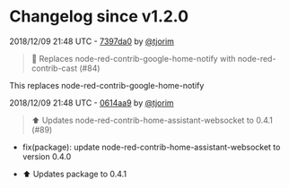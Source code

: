 # Changelog since v1.2.0

2018/12/09 21:48 UTC - [7397da0](https://github.com/hassio-addons/addon-node-red/commit/7397da0b4c33cfc68a70795db025006c804af75c) by [@tjorim](https://github.com/tjorim)
> :hammer: Replaces node-red-contrib-google-home-notify with node-red-contrib-cast (#84)

This replaces node-red-contrib-google-home-notify 

2018/12/09 21:48 UTC - [0614aa9](https://github.com/hassio-addons/addon-node-red/commit/0614aa9a93af1953f3ee2d654c0f2c5c41b20c6a) by [@tjorim](https://github.com/tjorim)
> :arrow_up: Updates node-red-contrib-home-assistant-websocket to 0.4.1 (#89)

* fix(package): update node-red-contrib-home-assistant-websocket to version 0.4.0

* :arrow_up: Updates package to 0.4.1 

